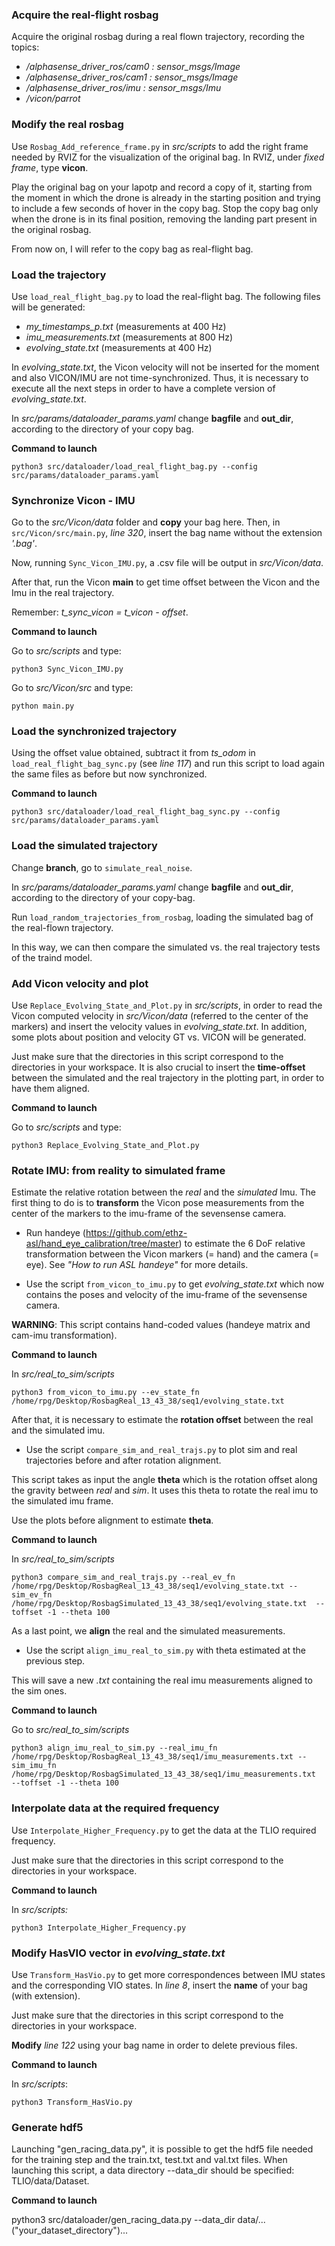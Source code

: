 ### Acquire the real-flight rosbag

Acquire the original rosbag during a real flown trajectory, recording the topics:     

- */alphasense_driver_ros/cam0 : sensor_msgs/Image*        
- */alphasense_driver_ros/cam1 : sensor_msgs/Image*      
- */alphasense_driver_ros/imu  : sensor_msgs/Imu*          
- */vicon/parrot*   

### Modify the real rosbag

Use ```Rosbag_Add_reference_frame.py``` in *src/scripts* to add the right frame needed by RVIZ for the visualization of the original bag. In RVIZ, under *fixed frame*, type **vicon**.

Play the original bag on your lapotp and record a copy of it, starting from the moment in which the drone is already in the starting position and trying to include a few seconds of hover in the copy bag. Stop the copy bag only when the drone is in its final position, removing the landing part present in the original rosbag. 

From now on, I will refer to the copy bag as real-flight bag. 

### Load the trajectory 

Use ```load_real_flight_bag.py``` to load the real-flight bag.
The following files will be generated:

- *my_timestamps_p.txt* (measurements at 400 Hz)
- *imu_measurements.txt* (measurements at 800 Hz)
- *evolving_state.txt* (measurements at 400 Hz)

In *evolving_state.txt*, the Vicon velocity will not be inserted for the moment and also VICON/IMU are not time-synchronized. Thus, it is necessary to execute all the next steps in order to have a complete version of *evolving_state.txt*. 

In *src/params/dataloader_params.yaml* change **bagfile** and **out_dir**, according to the directory of your copy bag. 

**Command to launch**

```python3 src/dataloader/load_real_flight_bag.py --config src/params/dataloader_params.yaml```

### Synchronize Vicon - IMU

Go to the *src/Vicon/data* folder and **copy** your bag here. Then, in ```src/Vicon/src/main.py```, *line 320*, insert the bag name without the extension *'.bag'*.

Now, running ```Sync_Vicon_IMU.py```, a .csv file will be output in *src/Vicon/data*.

After that, run the Vicon **main** to get time offset between the Vicon and the Imu in the real trajectory.

Remember: *t_sync_vicon = t_vicon - offset*.



**Command to launch**

Go to *src/scripts* and type:

```python3 Sync_Vicon_IMU.py```

Go to *src/Vicon/src* and type:

```python main.py```

### Load the synchronized trajectory 

Using the offset value obtained, subtract it from *ts_odom* in ```load_real_flight_bag_sync.py``` (see *line 117*) and run this script to load again the same files as before but now synchronized. 

**Command to launch**

```python3 src/dataloader/load_real_flight_bag_sync.py --config src/params/dataloader_params.yaml```

### Load the simulated trajectory 

Change **branch**, go to ```simulate_real_noise```. 

In *src/params/dataloader_params.yaml* change **bagfile** and **out_dir**, according to the directory of your copy-bag. 

Run ```load_random_trajectories_from_rosbag```, loading the simulated bag of the real-flown trajectory. 

In this way, we can then compare the simulated vs. the real trajectory tests of the traind model.  

### Add Vicon velocity and plot

Use ```Replace_Evolving_State_and_Plot.py``` in *src/scripts*, in order to read the Vicon computed velocity in *src/Vicon/data* (referred to the center of the markers) and insert the velocity values in *evolving_state.txt*.
In addition, some plots about position and velocity GT vs. VICON will be generated.

Just make sure that the directories in this script correspond to the directories in your workspace. It is also crucial to insert the **time-offset** between the simulated and the real trajectory in the plotting part, in order to have them aligned. 
 

**Command to launch**

Go to *src/scripts* and type:

```python3 Replace_Evolving_State_and_Plot.py```


### Rotate IMU: from reality to simulated frame

Estimate the relative rotation between the *real* and the *simulated* Imu.
The first thing to do is to **transform** the Vicon pose measurements from the center of the markers to the imu-frame of the sevensense camera. 

- Run handeye (https://github.com/ethz-asl/hand_eye_calibration/tree/master) to estimate the 6 DoF relative transformation between the Vicon markers (= hand) and the camera (= eye). See *"How to run ASL handeye"* for more details.

- Use the script ```from_vicon_to_imu.py``` to get *evolving_state.txt* which now contains the poses and velocity of the imu-frame of the sevensense camera.

**WARNING**: This script contains hand-coded values (handeye matrix and cam-imu transformation).

**Command to launch**

In *src/real_to_sim/scripts*

```python3 from_vicon_to_imu.py --ev_state_fn /home/rpg/Desktop/RosbagReal_13_43_38/seq1/evolving_state.txt```

After that, it is necessary to estimate the **rotation offset** between the real and the simulated imu.

- Use the script ```compare_sim_and_real_trajs.py``` to plot sim and real trajectories before and after rotation alignment.

This script takes as input the angle **theta** which is the rotation offset along the gravity between *real* and *sim*. It uses this theta to rotate the real imu to the simulated imu frame. 

Use the plots before alignment to estimate **theta**.

**Command to launch**

In *src/real_to_sim/scripts*

```python3 compare_sim_and_real_trajs.py --real_ev_fn /home/rpg/Desktop/RosbagReal_13_43_38/seq1/evolving_state.txt --sim_ev_fn /home/rpg/Desktop/RosbagSimulated_13_43_38/seq1/evolving_state.txt  --toffset -1 --theta 100```

As a last point, we **align** the real and the simulated measurements. 

- Use the script ```align_imu_real_to_sim.py``` with theta estimated at the previous step. 

This will save a new *.txt* containing the real imu measurements aligned to the sim ones.

**Command to launch**

Go to *src/real_to_sim/scripts*

```python3 align_imu_real_to_sim.py --real_imu_fn /home/rpg/Desktop/RosbagReal_13_43_38/seq1/imu_measurements.txt --sim_imu_fn /home/rpg/Desktop/RosbagSimulated_13_43_38/seq1/imu_measurements.txt  --toffset -1 --theta 100```


### Interpolate data at the required frequency

Use ```Interpolate_Higher_Frequency.py``` to get the data at the TLIO required frequency. 

Just make sure that the directories in this script correspond to the directories in your workspace. 

**Command to launch**

In *src/scripts:*

```python3 Interpolate_Higher_Frequency.py```

### Modify HasVIO vector in *evolving_state.txt*

Use ```Transform_HasVio.py``` to get more correspondences between IMU states and the corresponding VIO states. In *line 8*, insert the **name** of your bag (with extension).

Just make sure that the directories in this script correspond to the directories in your workspace.

**Modify** *line 122* using your bag name in order to delete previous files. 

**Command to launch**

In *src/scripts*: 

```python3 Transform_HasVio.py```

### Generate hdf5

Launching "gen_racing_data.py", it is possible to get the hdf5 file needed for the training step and the train.txt, test.txt and val.txt files.
When launching this script, a data directory --data_dir should be specified: TLIO/data/Dataset. 

**Command to launch**

python3 src/dataloader/gen_racing_data.py --data_dir data/...("your_dataset_directory")...

